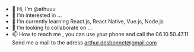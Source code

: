 - 👋 Hi, I’m @athuuu
- 👀 I’m interested in ...
- 🌱 I’m currently learning React.js, React Native, Vue.js, Node.js
- 💞️ I’m looking to collaborate on ...
- 📫 How to reach me , you can use your phone and call the 06.10.50.47.11
                       Send me a mail to the adress arthur.desbonnet@gmail.com

<!---
athuuu/athuuu is a ✨ special ✨ repository because its `README.md` (this file) appears on your GitHub profile.
You can click the Preview link to take a look at your changes.
--->
